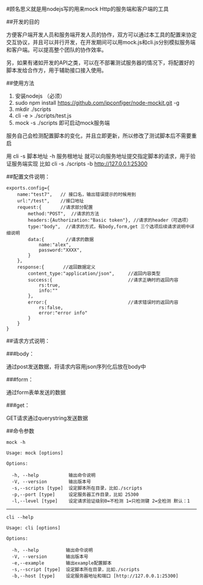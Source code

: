 #顾名思义就是用nodejs写的用来mock Http的服务端和客户端的工具

##开发的目的

方便客户端开发人员和服务端开发人员的协作，双方可以通过本工具的配置来协定交互协议，并且可以并行开发，在开发期间可以用mock.js和cli.js分别模拟服务端和客户端。可以提高整个团队的协作效率。

另，如果有诸如开发的API之类，可以在不部署测试服务器的情况下，将配置好的脚本发给合作方，用于辅助接口接入使用。

##使用方法
1. 安装nodejs （必须）
2. sudo npm install https://github.com/ipconfiger/node-mockit.git -g
3. mkdir ./scripts
3. cli -e > ./scripts/test.js
4. mock -s ./scripts  即可启动mock服务端

服务自己会检测配置脚本的变化，并且立即更新，所以修改了测试脚本后不需要重启

用  cli -s 脚本地址 -h 服务根地址  就可以向服务地址提交指定脚本的请求，用于验证服务端实现
比如 cli -s ./scripts -b http://127.0.0.1:25300


##配置文件说明：

    exports.config={
	    name:"test7",   // 接口名，输出错误提示的时候用到
	    url:"/test",    //接口地址
	    request:{       //请求部分配置
	        method:"POST",  //请求的方法
	        headers:{Authorization:"Basic token"}, //请求的header（可选项）
	        type:"body",  //请求的方式，有body,form,get 三个选项后续请求说明中详细说明
	        data:{        //请求的数据
	            name:"alex",
	            password:"XXXX",
	        }
	    },
	    response:{       //返回数据定义
	        content_type:"application/json",     //返回内容类型
	        success:{                            //请求正确时的返回内容
	            rs:true,
	            info:""
	        },
	        error:{                              //请求错误时的返回内容
	            rs:false,
	            error:"error info"
	        }
	    }
	}
	

##请求方式说明：

###body：

通过post发送数据，将请求内容用json序列化后放在body中

###form：

通过form表单发送的数据

###get：

GET请求通过querystring发送数据

##命令参数

    mock -h

    Usage: mock [options]

    Options:

      -h, --help           输出命令说明
      -V, --version        输出版本号
      -s,--scripts [type]  设定脚本所在目录，比如./scripts
      -p,--port [type]     设定服务器工作目录，比如 25300
      -l,--level [type]    设定请求验证级别0=不检测 1=只检测键 2=全检测 默认：1
      


---------------------------------------------------------------------------

    cli --help

    Usage: cli [options]

    Options:

      -h, --help          输出命令说明
      -V, --version       输出版本号
      -e,--example        输出example配置脚本
      -s,--script [type]  设定脚本所在目录，比如./scripts
      -b,--host [type]    设定服务器地址和端口 [http://127.0.0.1:25300]
